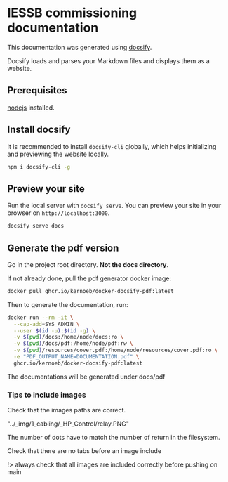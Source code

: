 # IESSB commissioning documentation

This documentation was generated using [docsify](https://docsify.js.org/#/).

Docsify loads and parses your Markdown files and displays them as a website.

## Prerequisites

[nodejs](https://nodejs.org/en) installed.

## Install docsify

It is recommended to install `docsify-cli` globally, which helps initializing and previewing the website locally.

```bash
npm i docsify-cli -g
```

## Preview your site

Run the local server with `docsify serve`. You can preview your site in your browser on `http://localhost:3000`.

```bash
docsify serve docs
```

## Generate the pdf version

Go in the project root directory. **Not the docs directory**.

If not already done, pull the pdf generator docker image:

```bash
docker pull ghcr.io/kernoeb/docker-docsify-pdf:latest
```

Then to generate the documentation, run:

```bash
docker run --rm -it \
  --cap-add=SYS_ADMIN \
  --user $(id -u):$(id -g) \
  -v $(pwd)/docs:/home/node/docs:ro \
  -v $(pwd)/docs/pdf:/home/node/pdf:rw \
  -v $(pwd)/resources/cover.pdf:/home/node/resources/cover.pdf:ro \
  -e "PDF_OUTPUT_NAME=DOCUMENTATION.pdf" \
  ghcr.io/kernoeb/docker-docsify-pdf:latest
```

The documentations will be generated under docs/pdf

### Tips to include images

Check that the images paths are correct.

"../_img/1_cabling/_HP_Control/relay.PNG"

The number of dots have to match the number of return in the filesystem.

Check that there are no tabs before an image include

!> always check that all images are included correctly before pushing on main